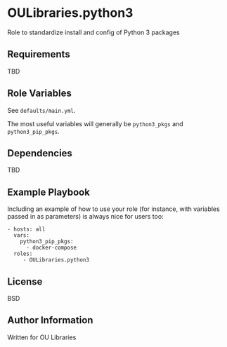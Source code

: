 OULibraries.python3
=========

Role to standardize install and config of Python 3 packages

Requirements
------------
TBD

Role Variables
--------------

See `defaults/main.yml`.  

The most useful variables will generally be `python3_pkgs` and `python3_pip_pkgs`. 

Dependencies
------------
TBD

Example Playbook
----------------

Including an example of how to use your role (for instance, with variables
passed in as parameters) is always nice for users too:

    - hosts: all
      vars:
        python3_pip_pkgs: 
          - docker-compose
      roles:
         - OULibraries.python3

License
-------

BSD

Author Information
------------------

Written for OU Libraries
